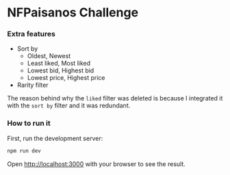 
# NFPaisanos Challenge
### Extra features
- Sort by
    - Oldest, Newest
    - Least liked, Most liked
    - Lowest bid, Highest bid
    - Lowest price, Highest price
- Rarity filter

The reason behind why the `liked`  filter was deleted is because I integrated it with the `sort by` filter and it was redundant. 

### How to run it
First, run the development server:

```bash
npm run dev
```

Open [http://localhost:3000](http://localhost:3000) with your browser to see the result.



